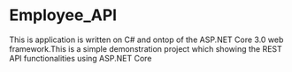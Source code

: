 # Employee_API
This is application is written on C# and ontop of the ASP.NET Core 3.0 web framework.This is a simple demonstration project which showing the REST API functionalities using ASP.NET Core

